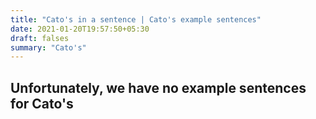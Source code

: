 ```yaml
---
title: "Cato's in a sentence | Cato's example sentences"
date: 2021-01-20T19:57:50+05:30
draft: falses
summary: "Cato's"
---
```

## Unfortunately, we have no example sentences for Cato's                 
